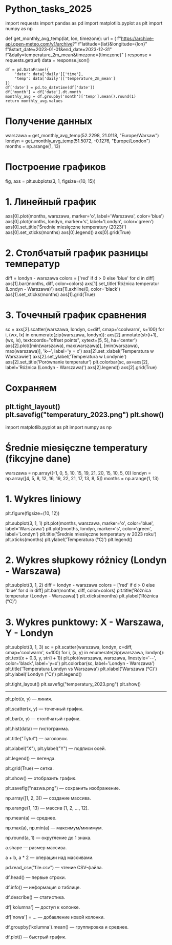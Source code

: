 # Python_tasks_2025

import requests
import pandas as pd
import matplotlib.pyplot as plt
import numpy as np

def get_monthly_avg_temp(lat, lon, timezone):
    url = (
        f"https://archive-api.open-meteo.com/v1/archive?"
        f"latitude={lat}&longitude={lon}"
        f"&start_date=2023-01-01&end_date=2023-12-31"
        f"&daily=temperature_2m_mean&timezone={timezone}"
    )
    response = requests.get(url)
    data = response.json()

    df = pd.DataFrame({
        'date': data['daily']['time'],
        'temp': data['daily']['temperature_2m_mean']
    })
    df['date'] = pd.to_datetime(df['date'])
    df['month'] = df['date'].dt.month
    monthly_avg = df.groupby('month')['temp'].mean().round(1)
    return monthly_avg.values

# Получение данных
warszawa = get_monthly_avg_temp(52.2298, 21.0118, "Europe/Warsaw")
londyn = get_monthly_avg_temp(51.5072, -0.1276, "Europe/London")
months = np.arange(1, 13)

# Построение графиков
fig, axs = plt.subplots(3, 1, figsize=(10, 15))

# 1. Линейный график
axs[0].plot(months, warszawa, marker='o', label='Warszawa', color='blue')
axs[0].plot(months, londyn, marker='s', label='Londyn', color='green')
axs[0].set_title('Średnie miesięczne temperatury (2023)')
axs[0].set_xticks(months)
axs[0].legend()
axs[0].grid(True)

# 2. Столбчатый график разницы температур
diff = londyn - warszawa
colors = ['red' if d > 0 else 'blue' for d in diff]
axs[1].bar(months, diff, color=colors)
axs[1].set_title('Różnica temperatur (Londyn - Warszawa)')
axs[1].axhline(0, color='black')
axs[1].set_xticks(months)
axs[1].grid(True)

# 3. Точечный график сравнения
sc = axs[2].scatter(warszawa, londyn, c=diff, cmap='coolwarm', s=100)
for i, (wx, lx) in enumerate(zip(warszawa, londyn)):
    axs[2].annotate(str(i+1), (wx, lx), textcoords="offset points", xytext=(5, 5), ha='center')
axs[2].plot([min(warszawa), max(warszawa)], [min(warszawa), max(warszawa)], 'k--', label='y = x')
axs[2].set_xlabel('Temperatura w Warszawie')
axs[2].set_ylabel('Temperatura w Londynie')
axs[2].set_title('Porównanie temperatur')
plt.colorbar(sc, ax=axs[2], label='Różnica (Londyn - Warszawa)')
axs[2].legend()
axs[2].grid(True)

# Сохраняем
plt.tight_layout()
plt.savefig("temperatury_2023.png")
plt.show()
-------------------------------------------------------------

import matplotlib.pyplot as plt
import numpy as np

# Średnie miesięczne temperatury (fikcyjne dane)
warszawa = np.array([-1, 0, 5, 10, 15, 19, 21, 20, 15, 10, 5, 0])
londyn = np.array([4, 5, 8, 12, 16, 19, 22, 21, 17, 13, 8, 5])
months = np.arange(1, 13)

# 1. Wykres liniowy
plt.figure(figsize=(10, 12))

plt.subplot(3, 1, 1)
plt.plot(months, warszawa, marker='o', color='blue', label='Warszawa')
plt.plot(months, londyn, marker='s', color='green', label='Londyn')
plt.title('Średnie miesięczne temperatury w 2023 roku')
plt.xticks(months)
plt.ylabel('Temperatura (°C)')
plt.legend()

# 2. Wykres słupkowy różnicy (Londyn - Warszawa)
plt.subplot(3, 1, 2)
diff = londyn - warszawa
colors = ['red' if d > 0 else 'blue' for d in diff]
plt.bar(months, diff, color=colors)
plt.title('Różnica temperatur (Londyn - Warszawa)')
plt.xticks(months)
plt.ylabel('Różnica (°C)')

# 3. Wykres punktowy: X - Warszawa, Y - Londyn
plt.subplot(3, 1, 3)
sc = plt.scatter(warszawa, londyn, c=diff, cmap='coolwarm', s=100)
for i, (x, y) in enumerate(zip(warszawa, londyn)):
    plt.text(x + 0.3, y, str(i + 1))
plt.plot(warszawa, warszawa, linestyle='--', color='black', label='y=x')
plt.colorbar(sc, label='Londyn - Warszawa')
plt.title('Temperatura Londyn vs Warszawa')
plt.xlabel('Warszawa (°C)')
plt.ylabel('Londyn (°C)')
plt.legend()

plt.tight_layout()
plt.savefig("temperatury_2023.png")
plt.show()

------------------------------------------------------

plt.plot(x, y) — линия.

plt.scatter(x, y) — точечный график.

plt.bar(x, y) — столбчатый график.

plt.hist(data) — гистограмма.

plt.title("Tytuł") — заголовок.

plt.xlabel("X"), plt.ylabel("Y") — подписи осей.

plt.legend() — легенда.

plt.grid(True) — сетка.

plt.show() — отобразить график.

plt.savefig("nazwa.png") — сохранить изображение.




np.array([1, 2, 3]) — создание массива.

np.arange(1, 13) — массив [1, 2, ..., 12].

np.mean(a) — среднее.

np.max(a), np.min(a) — максимум/минимум.

np.round(a, 1) — округление до 1 знака.

a.shape — размер массива.

a + b, a * 2 — операции над массивами.





pd.read_csv("file.csv") — чтение CSV-файла.

df.head() — первые строки.

df.info() — информация о таблице.

df.describe() — статистика.

df['kolumna'] — доступ к колонке.

df['nowa'] = ... — добавление новой колонки.

df.groupby('kolumna').mean() — группировка и среднее.

df.plot() — быстрый график.


